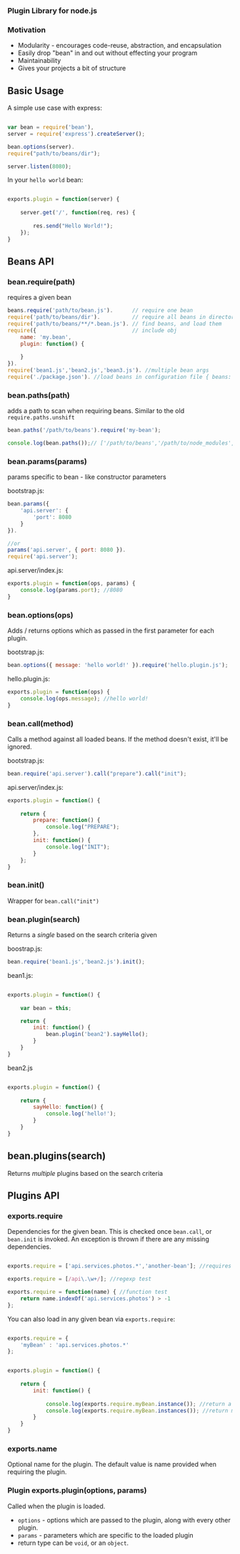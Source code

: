 ### Plugin Library for node.js

### Motivation

- Modularity - encourages code-reuse, abstraction, and encapsulation
- Easily drop "bean" in and out without effecting your program
- Maintainability
- Gives your projects a bit of structure

## Basic Usage

A simple use case with express:

```javascript

var bean = require('bean'),
server = require('express').createServer();

bean.options(server).
require("path/to/beans/dir");

server.listen(8080);

```

In your `hello world` bean:

```javascript

exports.plugin = function(server) {
	
	server.get('/', function(req, res) {
		
		res.send("Hello World!");
	});
}

```


## Beans API

### bean.require(path)

requires a given bean

```javascript
beans.require('path/to/bean.js').      // require one bean
require('path/to/beans/dir').          // require all beans in directory
require('path/to/beans/**/*.bean.js'). // find beans, and load them
require({							   // include obj
	name: 'my.bean',
	plugin: function() {
		
	}
}).
require('bean1.js','bean2.js','bean3.js'). //multiple bean args
require('./package.json'). //load beans in configuration file { beans: ['my/bean.js','...'] }
```

### bean.paths(path)

adds a path to scan when requiring beans. Similar to the old `require.paths.unshift`

```javascript
bean.paths('/path/to/beans').require('my-bean');

console.log(bean.paths());// ['/path/to/beans','/path/to/node_modules','...'];
```

### bean.params(params)

params specific to bean - like constructor parameters

bootstrap.js:

```javascript
bean.params({
	'api.server': {
		'port': 8080
	}
}).

//or
params('api.server', { port: 8080 }).
require('api.server');
```

api.server/index.js:

```javascript
exports.plugin = function(ops, params) {
	console.log(params.port); //8080	
}
```


### bean.options(ops)

Adds / returns options which as passed in the first parameter for each plugin.

bootstrap.js:

```javascript
bean.options({ message: 'hello world!' }).require('hello.plugin.js');
```

hello.plugin.js:

```javascript
exports.plugin = function(ops) {
	console.log(ops.message); //hello world!
}
```

### bean.call(method)

Calls a method against all loaded beans. If the method doesn't exist, it'll be ignored.

bootstrap.js:

```javascript
bean.require('api.server').call("prepare").call("init");
```

api.server/index.js:

```javascript
exports.plugin = function() {
	
	return {
		prepare: function() {
			console.log("PREPARE");	
		},
		init: function() {
			console.log("INIT");
		}
	};
}
```

### bean.init()

Wrapper for `bean.call("init")`


### bean.plugin(search)

Returns a *single* based on the search criteria given

boostrap.js:

```javascript
bean.require('bean1.js','bean2.js').init();
```

bean1.js:

```javascript

exports.plugin = function() {
	
	var bean = this;

	return {
		init: function() {
			bean.plugin('bean2').sayHello();
		}
	}
}
```

bean2.js

```javascript

exports.plugin = function() {
	
	return {
		sayHello: function() {
			console.log('hello!');
		}
	}
}
```

## bean.plugins(search)

Returns *multiple* plugins based on the search criteria


## Plugins API


### exports.require

Dependencies for the given bean. This is checked once `bean.call`, or `bean.init` is invoked. An exception is thrown if there are any missing dependencies.

```javascript

exports.require = ['api.services.photos.*','another-bean']; //requires any photo services. E.g: api.services.photos.facebook, api.services.photos.flickr

exports.require = [/api\.\w+/]; //regexp test

exports.require = function(name) { //function test
	return name.indexOf('api.services.photos') > -1
};


```

You can also load in any given bean via `exports.require`:

```javascript

exports.require = {
	'myBean' : 'api.services.photos.*'
};


exports.plugin = function() {
	
	return {
		init: function() {
			
			console.log(exports.require.myBean.instance()); //return a single instance
			console.log(exports.require.myBean.instances()); //return multiple instances 
		}
	}
}
```

### exports.name

Optional name for the plugin. The default value is name provided when requiring the plugin.


### Plugin exports.plugin(options, params)

Called when the plugin is loaded. 

- `options` - options which are passed to the plugin, along with every other plugin.
- `params` - parameters which are specific to the loaded plugin
- return type can be `void`, or an `object`.




 

